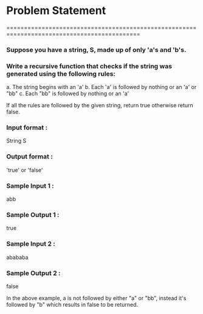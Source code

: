 # Problem Statement
============================================================================================

### Suppose you have a string, S, made up of only 'a's and 'b's. 
### Write a recursive function that checks if the string was generated using the following rules:

a. The string begins with an 'a'
b. Each 'a' is followed by nothing or an 'a' or "bb"
c. Each "bb" is followed by nothing or an 'a'

If all the rules are followed by the given string, return true otherwise return false.

### Input format :
String S
### Output format :
'true' or 'false'

### Sample Input 1 :
abb
### Sample Output 1 :
true
### Sample Input 2 :
abababa
### Sample Output 2 :
false

In the above example, a is not followed by either "a" or "bb", 
instead it's followed by "b" which results in false to be returned.
